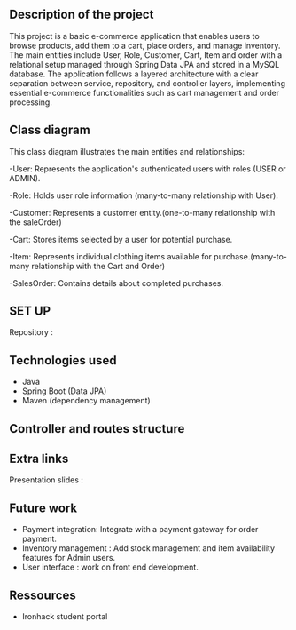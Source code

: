 ## Description of the project

This project is a basic e-commerce application that enables users to browse products, add them to a cart, place orders, and manage inventory. 
The main entities include User, Role, Customer, Cart, Item and order with a relational setup managed through Spring Data JPA and stored in a MySQL database.
The application follows a layered architecture with a clear separation between service, repository, and controller layers, implementing essential e-commerce functionalities such as cart management and order processing.

## Class diagram

This class diagram illustrates the main entities and relationships:

 -User: Represents the application's authenticated users with roles (USER or ADMIN).

 -Role: Holds user role information (many-to-many relationship with User).

 -Customer: Represents a customer entity.(one-to-many relationship with the saleOrder)

 -Cart: Stores items selected by a user for potential purchase.

 -Item: Represents individual clothing items available for purchase.(many-to-many relationship with the Cart and Order)

 -SalesOrder: Contains details about completed purchases.
 

## SET UP

Repository :

## Technologies used
- Java
- Spring Boot (Data JPA)
- Maven (dependency management)

## Controller and routes structure



## Extra links
Presentation slides :

## Future work
- Payment integration: Integrate with a payment gateway for order payment.
- Inventory management : Add stock management and item availability features for Admin users.
- User interface : work on front end development.

## Ressources 
- Ironhack student portal 



